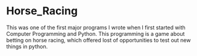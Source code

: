 # Horse_Racing

This was one of the first major programs I wrote when I first started with Computer Programming and Python. This programming is a game about betting on horse racing, which offered lost of opportunities to test out new things in python.
